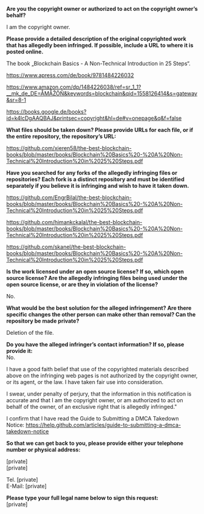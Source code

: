 **Are you the copyright owner or authorized to act on the copyright owner’s behalf?**  

I am the copyright owner.

**Please provide a detailed description of the original copyrighted work that has allegedly been infringed. If possible, include a URL to where it is posted online.**  

The book „Blockchain Basics - A Non-Technical Introduction in 25 Steps“.

https://www.apress.com/de/book/9781484226032

https://www.amazon.com/dp/1484226038/ref=sr_1_1?__mk_de_DE=ÅMÅŽÕÑ&keywords=blockchain&qid=1558126414&s=gateway&sr=8-1

https://books.google.de/books?id=k4lcDgAAQBAJ&printsec=copyright&hl=de#v=onepage&q&f=false

**What files should be taken down? Please provide URLs for each file, or if the entire repository, the repository’s URL:**  

https://github.com/xieren58/the-best-blockchain-books/blob/master/books/Blockchain%20Basics%20-%20A%20Non-Technical%20Introduction%20in%2025%20Steps.pdf 

**Have you searched for any forks of the allegedly infringing files or repositories? Each fork is a distinct repository and must be identified separately if you believe it is infringing and wish to have it taken down.**  

https://github.com/EngrBilal/the-best-blockchain-books/blob/master/books/Blockchain%20Basics%20-%20A%20Non-Technical%20Introduction%20in%2025%20Steps.pdf 

https://github.com/himankckalal/the-best-blockchain-books/blob/master/books/Blockchain%20Basics%20-%20A%20Non-Technical%20Introduction%20in%2025%20Steps.pdf 

https://github.com/skanel/the-best-blockchain-books/blob/master/books/Blockchain%20Basics%20-%20A%20Non-Technical%20Introduction%20in%2025%20Steps.pdf 

**Is the work licensed under an open source license? If so, which open source license? Are the allegedly infringing files being used under the open source license, or are they in violation of the license?**  

No.

**What would be the best solution for the alleged infringement? Are there specific changes the other person can make other than removal? Can the repository be made private?**  

Deletion of the file.

**Do you have the alleged infringer’s contact information? If so, please provide it:**   
No.

I have a good faith belief that use of the copyrighted materials described above on the infringing web pages is not authorized by the copyright owner, or its agent, or the law. I have taken fair use into consideration.

I swear, under penalty of perjury, that the information in this notification is accurate and that I am the copyright owner, or am authorized to act on behalf of the owner, of an exclusive right that is allegedly infringed."

I confirm that I have read the Guide to Submitting a DMCA Takedown Notice: https://help.github.com/articles/guide-to-submitting-a-dmca-takedown-notice

**So that we can get back to you, please provide either your telephone number or physical address:**  

[private]  
[private]  

Tel. [private]  
E-Mail: [private]  

**Please type your full legal name below to sign this request:**   
[private]  

